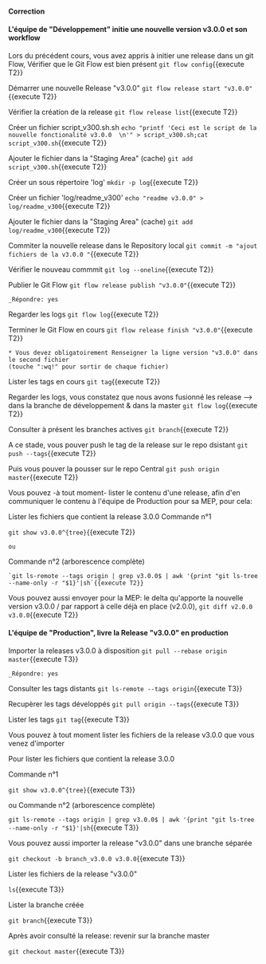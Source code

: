 #### Correction
#### L'équipe de "Développement" initie une nouvelle version v3.0.0 et son workflow
 
Lors du précédent cours, vous avez  appris à initier une release dans un git Flow,
Vérifier que le Git Flow est bien présent
 `git flow config`{{execute T2}}

 Démarrer une nouvelle Release  "v3.0.0"
 `git flow release start "v3.0.0"`{{execute T2}}
 
 Vérifier la création de la release
 `git flow release list`{{execute T2}}

 Créer un fichier script_v300.sh.sh
 `echo "printf 'Ceci est le script de la nouvelle fonctionalité v3.0.0  \n'" > script_v300.sh;cat script_v300.sh`{{execute T2}}
 
 Ajouter le fichier dans la "Staging Area" (cache)
 `git add script_v300.sh`{{execute T2}}
 
 Créer un sous répertoire 'log'
 `mkdir -p log`{{execute T2}}
 
 Créer un fichier 'log/readme_v300'
 `echo "readme v3.0.0" > log/readme_v300`{{execute T2}}
 
  Ajouter le fichier dans la "Staging Area" (cache)
 `git add log/readme_v300`{{execute T2}}
 
 Commiter la nouvelle release dans le Repository local 
  `git commit -m "ajout fichiers de la v3.0.0 "`{{execute T2}}
   
 Vérifier le nouveau commmit
 `git log --oneline`{{execute T2}}
 
 Publier le Git Flow 
 `git flow release publish "v3.0.0"`{{execute T2}}
 
 ```
 _Répondre: yes
  ```
 
 Regarder les logs 
 `git flow log`{{execute T2}}
 
 Terminer le Git Flow en cours 
 `git flow release finish "v3.0.0"`{{execute T2}}

 ```
 * Vous devez obligatoirement Renseigner la ligne version "v3.0.0" dans le second fichier  
 (touche ":wq!" pour sortir de chaque fichier)  
 ``` 

Lister les tags en cours
 `git tag`{{execute T2}}

 Regarder les logs, vous constatez que nous avons fusionné les release -->  dans la branche de développement & dans la  master 
 `git flow log`{{execute T2}}


Consulter à présent les branches actives 
  `git branch`{{execute T2}}


 
 A ce stade, vous pouver push le tag de la release sur le repo dsistant 
 `git push --tags`{{execute T2}}

Puis vous pouver la pousser sur le repo Central
 `git push origin master`{{execute T2}}
  

Vous pouvez -à tout moment- lister le contenu d'une release, afin d'en communiquer le contenu à l'équipe de Production pour sa MEP, 
pour cela:

  Lister les fichiers que contient la release 3.0.0
    Commande n°1
   
   `git show v3.0.0^{tree}`{{execute T2}}
  
    ou 
   Commande n°2  (arborescence complète)
  
    `git ls-remote --tags origin | grep v3.0.0$ | awk '{print "git ls-tree --name-only -r "$1}'|sh`{{execute T2}}
  
 
 Vous pouvez aussi envoyer pour la MEP: le delta qu'apporte la nouvelle version v3.0.0 / par rapport à celle déjà en place (v2.0.0),
   `git diff v2.0.0 v3.0.0`{{execute T2}}
   
 
#### L'équipe de "Production", livre la Release "v3.0.0" en production

Importer la releases  v3.0.0 à disposition
  `git pull --rebase origin master`{{execute T3}}
 ```
 _Répondre: yes
  ```

Consulter les tags distants 
  `git ls-remote --tags origin`{{execute T3}}



Recupèrer les tags développés
  `git pull origin --tags`{{execute T3}}


Lister les tags
  `git tag`{{execute T3}}



Vous pouvez à tout moment lister les fichiers de la release v3.0.0 que vous venez d'importer

Pour lister les fichiers que contient la release 3.0.0

   Commande n°1
   
  `git show v3.0.0^{tree}`{{execute T3}}
  
  ou 
  Commande n°2  (arborescence complète)
  
  `git ls-remote --tags origin | grep v3.0.0$ | awk '{print "git ls-tree --name-only -r "$1}'|sh`{{execute T3}}

Vous pouvez aussi importer la release "v3.0.0"  dans une branche séparée

  `git checkout -b branch_v3.0.0 v3.0.0`{{execute T3}}

Lister les fichiers de la release "v3.0.0"  

  `ls`{{execute T3}}

Lister la branche créée

  `git branch`{{execute T3}}

Après avoir consulté la release: revenir sur la branche master

  `git checkout master`{{execute T3}}
